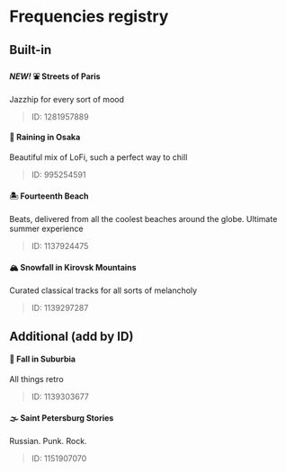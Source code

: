 # Frequencies registry
## Built-in
#### *NEW!* ⛲️ Streets of Paris
Jazzhip for every sort of mood
> ID: 1281957889
#### 🌌 Raining in Osaka
Beautiful mix of LoFi, such a perfect way to chill
> ID: 995254591
#### 🏝 Fourteenth Beach
Beats, delivered from all the coolest beaches around the globe. Ultimate summer experience
> ID: 1137924475
#### 🏔 Snowfall in Kirovsk Mountains
Curated classical tracks for all sorts of melancholy
> ID: 1139297287

## Additional (add by ID)
#### 🍁 Fall in Suburbia
All things retro
> ID: 1139303677
#### 🌫 Saint Petersburg Stories
Russian. Punk. Rock.
> ID: 1151907070
